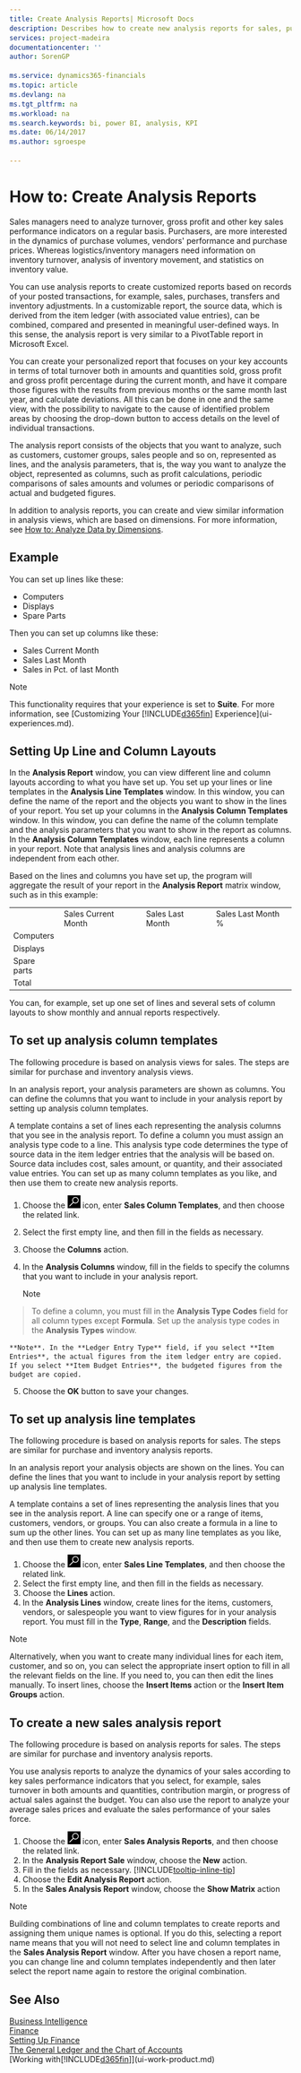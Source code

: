 ```yaml
---
title: Create Analysis Reports| Microsoft Docs
description: Describes how to create new analysis reports for sales, purchases, and inventory, and set up analysis templates.
services: project-madeira
documentationcenter: ''
author: SorenGP

ms.service: dynamics365-financials
ms.topic: article
ms.devlang: na
ms.tgt_pltfrm: na
ms.workload: na
ms.search.keywords: bi, power BI, analysis, KPI
ms.date: 06/14/2017
ms.author: sgroespe

---
```

#  How to: Create Analysis Reports
Sales managers need to analyze turnover, gross profit and other key sales performance indicators on a regular basis. Purchasers, are more interested in the dynamics of purchase volumes, vendors' performance and purchase prices. Whereas logistics/inventory managers need information on inventory turnover, analysis of inventory movement, and statistics on inventory value.  

You can use analysis reports to create customized reports based on records of your posted transactions, for example, sales, purchases, transfers and inventory adjustments. In a customizable report, the source data, which is derived from the item ledger (with associated value entries), can be combined, compared and presented in meaningful user-defined ways. In this sense, the analysis report is very similar to a PivotTable report in Microsoft Excel.  

You can create your personalized report that focuses on your key accounts in terms of total turnover both in amounts and quantities sold, gross profit and gross profit percentage during the current month, and have it compare those figures with the results from previous months or the same month last year, and calculate deviations. All this can be done in one and the same view, with the possibility to navigate to the cause of identified problem areas by choosing the drop-down button to access details on the level of individual transactions.  

The analysis report consists of the objects that you want to analyze, such as customers, customer groups, sales people and so on, represented as lines, and the analysis parameters, that is, the way you want to analyze the object, represented as columns, such as profit calculations, periodic comparisons of sales amounts and volumes or periodic comparisons of actual and budgeted figures.

In addition to analysis reports, you can create and view similar information in analysis views, which are based on dimensions. For more information, see [How to: Analyze Data by Dimensions](bi-how-analyze-data-dimension.md).

## Example  
You can set up lines like these:  
- Computers  
- Displays  
- Spare Parts  

Then you can set up columns like these:  

- Sales Current Month  
- Sales Last Month  
- Sales in Pct. of last Month  

> [!NOTE]  
>   This functionality requires that your experience is set to **Suite**. For more information, see [Customizing Your [!INCLUDE[d365fin](includes/d365fin_md.md)] Experience](ui-experiences.md).

## Setting Up Line and Column Layouts  
 In the **Analysis Report** window, you can view different line and column layouts according to what you have set up. You set up your lines or line templates in the **Analysis Line Templates** window. In this window, you can define the name of the report and the objects you want to show in the lines of your report. You set up your columns in the **Analysis Column Templates** window. In this window, you can define the name of the column template and the analysis parameters that you want to show in the report as columns. In the **Analysis Column Templates** window, each line represents a column in your report. Note that analysis lines and analysis columns are independent from each other.  

Based on the lines and columns you have set up, the program will aggregate the result of your report in the **Analysis Report** matrix window, such as in this example:  

|||||  
|-|-|-|-|  
||Sales Current Month|Sales Last Month|Sales Last Month %|  
|Computers||||  
|Displays||||  
|Spare parts||||  
|Total||||  

 You can, for example, set up one set of lines and several sets of column layouts to show monthly and annual reports respectively.

 ## To set up analysis column templates
The following procedure is based on analysis views for sales. The steps are similar for purchase and inventory analysis views.

In an analysis report, your analysis parameters are shown as columns. You can define the columns that you want to include in your analysis report by setting up analysis column templates.  

A template contains a set of lines each representing the analysis columns that you see in the analysis report. To define a column you must assign an analysis type code to a line. This analysis type code determines the type of source data in the item ledger entries that the analysis will be based on. Source data includes cost, sales amount, or quantity, and their associated value entries. You can set up as many column templates as you like, and then use them to create new analysis reports.    

1. Choose the ![Search for Page or Report](media/ui-search/search_small.png "Search for Page or Report icon") icon, enter **Sales Column Templates**, and then choose the related link.  
2. Select the first empty line, and then fill in the fields as necessary.
3. Choose the **Columns** action.  
4. In the **Analysis Columns** window, fill in the fields to specify the columns that you want to include in your analysis report.  

    > [!NOTE]  
>   To define a column, you must fill in the **Analysis Type Codes** field for all column types except **Formula**. Set up the analysis type codes in the **Analysis Types** window.  

    **Note**. In the **Ledger Entry Type** field, if you select **Item Entries**, the actual figures from the item ledger entry are copied. If you select **Item Budget Entries**, the budgeted figures from the budget are copied.  
5.  Choose the **OK** button to save your changes.  

## To set up analysis line templates  
The following procedure is based on analysis reports for sales. The steps are similar for purchase and inventory analysis reports.

In an analysis report your analysis objects are shown on the lines. You can define the lines that you want to include in your analysis report by setting up analysis line templates.  

A template contains a set of lines representing the analysis lines that you see in the analysis report. A line can specify one or a range of items, customers, vendors, or groups. You can also create a formula in a line to sum up the other lines. You can set up as many line templates as you like, and then use them to create new analysis reports.    

1. Choose the ![Search for Page or Report](media/ui-search/search_small.png "Search for Page or Report icon") icon, enter **Sales Line Templates**, and then choose the related link.  
2. Select the first empty line, and then fill in the fields as necessary.
3. Choose the **Lines** action.  
4. In the **Analysis Lines** window, create lines for the items, customers, vendors, or salespeople you want to view figures for in your analysis report. You must fill in the **Type**, **Range**, and the **Description** fields.  

> [!NOTE]  
>   Alternatively, when you want to create many individual lines for each item, customer, and so on, you can select the appropriate insert option to fill in all the relevant fields on the line. If you need to, you can then edit the lines manually. To insert lines, choose the **Insert Items** action or the **Insert Item Groups** action.  

## To create a new sales analysis report
The following procedure is based on analysis reports for sales. The steps are similar for purchase and inventory analysis reports.

You use analysis reports to analyze the dynamics of your sales according to key sales performance indicators that you select, for example, sales turnover in both amounts and quantities, contribution margin, or progress of actual sales against the budget. You can also use the report to analyze your average sales prices and evaluate the sales performance of your sales force.  

1. Choose the ![Search for Page or Report](media/ui-search/search_small.png "Search for Page or Report icon") icon, enter **Sales Analysis Reports**, and then choose the related link.  
2. In the **Analysis Report Sale** window, choose the **New** action.
3. Fill in the fields as necessary. [!INCLUDE[tooltip-inline-tip](includes/tooltip-inline-tip_md.md)]
4. Choose the **Edit Analysis Report** action.
5. In the **Sales Analysis Report** window, choose the **Show Matrix** action  

> [!NOTE]  
>   Building combinations of line and column templates to create reports and assigning them unique names is optional. If you do this, selecting a report name means that you will not need to select line and column templates in the **Sales Analysis Report** window. After you have chosen a report name, you can change line and column templates independently and then later select the report name again to restore the original combination.

## See Also
[Business Intelligence](bi.md)  
[Finance](finance.md)  
[Setting Up Finance](finance-setup-finance.md)  
[The General Ledger and the Chart of Accounts](finance-general-ledger.md)  
[Working with[!INCLUDE[d365fin](includes/d365fin_md.md)]](ui-work-product.md)  
